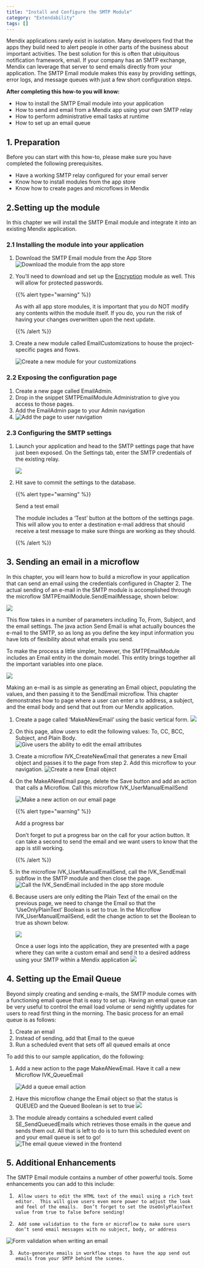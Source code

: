 ```yaml
---
title: "Install and Configure the SMTP Module"
category: "Extendability"
tags: []
---
```

Mendix applications rarely exist in isolation.  Many developers find that the apps they build need to alert people in other parts of the business about important activities.  The best solution for this is often that ubiquitous notification framework, email.  If your company has an SMTP exchange, Mendix can leverage that server to send emails directly from your application.  The SMTP Email module makes this easy by providing settings, error logs, and message queues with just a few short configuration steps.

**After completing this how-to you will know:**

*   How to install the SMTP Email module into your application
*   How to send and email from a Mendix app using your own SMTP relay
*   How to perform administrative email tasks at runtime
*   How to set up an email queue

## 1. Preparation

Before you can start with this how-to, please make sure you have completed the following prerequisites.

*   Have a working SMTP relay configured for your email server
*   Know how to install modules from the app store
*   Know how to create pages and microflows in Mendix

## 2.Setting up the module

In this chapter we will install the SMTP Email module and integrate it into an existing Mendix application.

### 2.1 Installing the module into your application

1.  Download the SMTP Email module from the App Store
    ![Download the module from the app store](attachments/19202956/19398974.png)
2.  You’ll need to download and set up the [Encryption](/appstore/modules/encryption) module as well. This will allow for protected passwords.

    {{% alert type="warning" %}}

    As with all app store modules, it is important that you do NOT modify any contents within the module itself.  If you do, you run the risk of having your changes overwritten upon the next update.

    {{% /alert %}}
3.  Create a new module called EmailCustomizations to house the project-specific pages and flows.

    ![Create a new module for your customizations](attachments/19202956/19398975.png)

### 2.2 Exposing the configuration page

1.  Create a new page called EmailAdmin.
2.  Drop in the snippet SMTPEmailModule.Administration to give you access to those pages.
3.  Add the EmailAdmin page to your Admin navigation
4.  ![Add the page to user navigation](attachments/19202956/19398976.png)

###  2.3 Configuring the SMTP settings

1.  Launch your application and head to the SMTP settings page that have just been exposed.  On the Settings tab, enter the SMTP credentials of the existing relay.

    ![](attachments/19202956/19398977.png)
2.  Hit save to commit the settings to the database.

    {{% alert type="warning" %}}

    Send a test email

    The module includes a ‘Test’ button at the bottom of the settings page.  This will allow you to enter a destination e-mail address that should receive a test message to make sure things are working as they should.

    {{% /alert %}}

## 3\. Sending an email in a microflow

In this chapter, you will learn how to build a microflow in your application that can send an email using the credentials configured in Chapter 2.  The actual sending of an e-mail in the SMTP module is accomplished through the microflow SMTPEmailModule.SendEmailMessage, shown below:

![](attachments/19202956/19398978.png)

This flow takes in a number of parameters including To, From, Subject, and the email settings.  The java action Send Email is what actually bounces the e-mail to the SMTP, so as long as you define the key input information you have lots of flexibility about what emails you send.

To make the process a little simpler, however, the SMTPEmailModule includes an Email entity in the domain model.  This entity brings together all the important variables into one place. 

![](attachments/19202956/19398979.png)

Making an e-mail is as simple as generating an Email object, populating the values, and then passing it to the SendEmail microflow.  This chapter demonstrates how to page where a user can enter a to address, a subject, and the email body and send that out from our Mendix application.

1.  Create a page called ‘MakeANewEmail’ using the basic vertical form.
    ![](attachments/19202956/19398980.png)

2.  On this page, allow users to edit the following values: To, CC, BCC, Subject, and Plain Body.
    ![Give users the ability to edit the email attributes](attachments/19202956/19398981.png)

3.  Create a microflow IVK_CreateNewEmail that generates a new Email object and passes it to the page from step 2.  Add this microflow to your navigation.
    ![Create a new Email object](attachments/19202956/19398982.png)

4.  On the MakeANewEmail page, delete the Save button and add an action that calls a Microflow.  Call this microflow IVK_UserManualEmailSend

    ![Make a new action on our email page](attachments/19202956/19398983.png)

    {{% alert type="warning" %}}

    Add a progress bar

    Don’t forget to put a progress bar on the call for your action button.  It can take a second to send the email and we want users to know that the app is still working.

    {{% /alert %}}
5.  In the microflow IVK_UserManualEmailSend, call the IVK_SendEmail subflow in the SMTP module and then close the page.
    ![Call the IVK_SendEmail included in the app store module](attachments/19202956/19398984.png)
6.  Because users are only editing the Plain Text of the email on the previous page, we need to change the Email so that the ‘UseOnlyPlainText’ Boolean is set to true.  In the Microflow IVK_UserManualEmailSend, edit the change action to set the Boolean to true as shown below.

    ![](attachments/19202956/19398985.png)

    Once a user logs into the application, they are presented with a page where they can write a custom email and send it to a desired address using your SMTP within a Mendix application
    ![](attachments/19202956/19398986.png)

## 4\. Setting up the Email Queue

Beyond simply creating and sending e-mails, the SMTP module comes with a functioning email queue that is easy to set up.  Having an email queue can be very useful to control the email load volume or send nightly updates for users to read first thing in the morning.   The basic process for an email queue is as follows:

1. Create an email
2. Instead of sending, add that Email to the queue
3. Run a scheduled event that sets off all queued emails at once

To add this to our sample application, do the following:

1.  Add a new action to the page MakeANewEmail.  Have it call a new Microflow IVK_QueueEmail

    ![Add a queue email action](attachments/19202956/19398987.png)
2.  Have this microflow change the Email object so that the status is QUEUED and the Queued Boolean is set to true
    ![](attachments/19202956/19398988.png)
3.  The module already contains a scheduled event called SE_SendQueuedEmails which retrieves those emails in the queue and sends them out.  All that is left to do is to turn this scheduled event on and your email queue is set to go!
    ![The email queue viewed in the frontend](attachments/19202956/19398989.png)

## 5\. Additional Enhancements

The SMTP Email module contains a number of other powerful tools.  Some enhancements you can add to this include:

1)      Allow users to edit the HTML text of the email using a rich text editor.  This will give users even more power to adjust the look and feel of the emails.  Don’t forget to set the UseOnlyPlainText value from true to false before sending!

2)      Add some validation to the form or microflow to make sure users don’t send email messages with no subject, body, or address

 ![Form validation when writing an email](attachments/19202956/19398990.png)

3)      Auto-generate emails in workflow steps to have the app send out emails from your SMTP behind the scenes.
